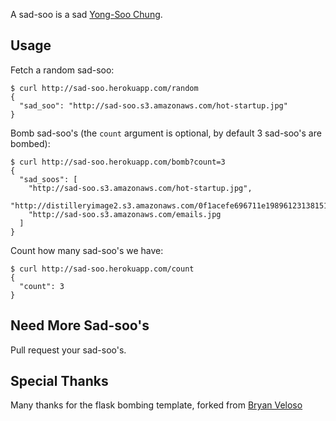 A sad-soo is a sad [Yong-Soo Chung](https://twitter.com/#!/yongsoochung).

## Usage

Fetch a random sad-soo:

    $ curl http://sad-soo.herokuapp.com/random
    {
      "sad_soo": "http://sad-soo.s3.amazonaws.com/hot-startup.jpg"
    }

Bomb sad-soo's (the `count` argument is optional, by default 3 sad-soo's are bombed):

    $ curl http://sad-soo.herokuapp.com/bomb?count=3
    {
      "sad_soos": [
        "http://sad-soo.s3.amazonaws.com/hot-startup.jpg",
        "http://distilleryimage2.s3.amazonaws.com/0f1acefe696711e1989612313815112c_7.jpg",
        "http://sad-soo.s3.amazonaws.com/emails.jpg
      ]
    }

Count how many sad-soo's we have:

    $ curl http://sad-soo.herokuapp.com/count
    {
      "count": 3
    }

## Need More Sad-soo's

Pull request your sad-soo's.

## Special Thanks

Many thanks for the flask bombing template, forked from [Bryan Veloso](https://github.com/bryanveloso/aidoru)